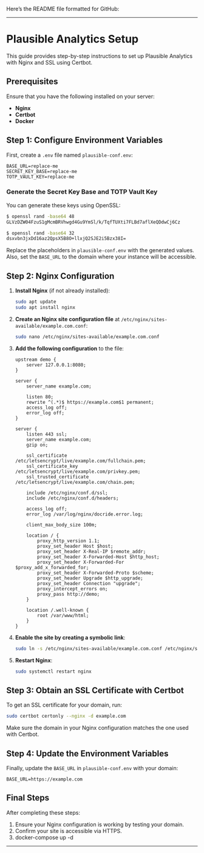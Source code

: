 Here’s the README file formatted for GitHub:

---

# Plausible Analytics Setup

This guide provides step-by-step instructions to set up Plausible Analytics with Nginx and SSL using Certbot.

## Prerequisites

Ensure that you have the following installed on your server:

- **Nginx**
- **Certbot**
- **Docker**

## Step 1: Configure Environment Variables

First, create a `.env` file named `plausible-conf.env`:

```plaintext
BASE_URL=replace-me
SECRET_KEY_BASE=replace-me
TOTP_VAULT_KEY=replace-me
```

### Generate the Secret Key Base and TOTP Vault Key

You can generate these keys using OpenSSL:

```bash
$ openssl rand -base64 48
GLVzDZW04FzuS1gMcmBRVhwgd4Gu9YmSl/k/TqfTUXti7FLBd7aflXeQDdwCj6Cz

$ openssl rand -base64 32
dsxvbn3jxDd16az2QpsX5B8O+llxjQ2SJE2i5Bzx38I=
```

Replace the placeholders in `plausible-conf.env` with the generated values. Also, set the `BASE_URL` to the domain where your instance will be accessible.

## Step 2: Nginx Configuration

1. **Install Nginx** (if not already installed):

    ```bash
    sudo apt update
    sudo apt install nginx
    ```

2. **Create an Nginx site configuration file** at `/etc/nginx/sites-available/example.com.conf`:

    ```bash
    sudo nano /etc/nginx/sites-available/example.com.conf
    ```

3. **Add the following configuration** to the file:

    ```nginx
    upstream demo {
        server 127.0.0.1:8080;
    }

    server {
        server_name example.com;

        listen 80;
        rewrite ^(.*)$ https://example.com$1 permanent;
        access_log off;
        error_log off;
    }

    server {
        listen 443 ssl;
        server_name example.com;
        gzip on;

        ssl_certificate /etc/letsencrypt/live/example.com/fullchain.pem;
        ssl_certificate_key /etc/letsencrypt/live/example.com/privkey.pem;
        ssl_trusted_certificate /etc/letsencrypt/live/example.com/chain.pem;

        include /etc/nginx/conf.d/ssl;
        include /etc/nginx/conf.d/headers;

        access_log off;
        error_log /var/log/nginx/docride.error.log;

        client_max_body_size 100m;

        location / {
            proxy_http_version 1.1;
            proxy_set_header Host $host;
            proxy_set_header X-Real-IP $remote_addr;
            proxy_set_header X-Forwarded-Host $http_host;
            proxy_set_header X-Forwarded-For $proxy_add_x_forwarded_for;
            proxy_set_header X-Forwarded-Proto $scheme;
            proxy_set_header Upgrade $http_upgrade;
            proxy_set_header Connection "upgrade";
            proxy_intercept_errors on;
            proxy_pass http://demo;
        }

        location /.well-known {
            root /var/www/html;
        }
    }
    ```

4. **Enable the site by creating a symbolic link**:

    ```bash
    sudo ln -s /etc/nginx/sites-available/example.com.conf /etc/nginx/sites-enabled/
    ```

5. **Restart Nginx**:

    ```bash
    sudo systemctl restart nginx
    ```

## Step 3: Obtain an SSL Certificate with Certbot

To get an SSL certificate for your domain, run:

```bash
sudo certbot certonly --nginx -d example.com
```

Make sure the domain in your Nginx configuration matches the one used with Certbot.

## Step 4: Update the Environment Variables

Finally, update the `BASE_URL` in `plausible-conf.env` with your domain:

```env
BASE_URL=https://example.com
```

## Final Steps

After completing these steps:

1. Ensure your Nginx configuration is working by testing your domain.
2. Confirm your site is accessible via HTTPS.
3. docker-compose up -d 

---
  